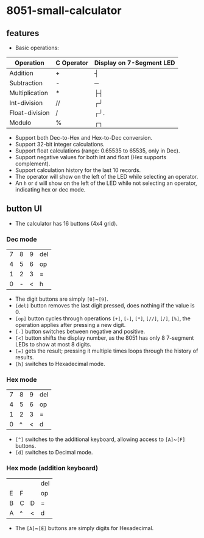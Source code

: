 # 8051-small-calculator

## features

- Basic operations:

| Operation      | C Operator  | Display on 7-Segment LED |
|----------------|-------------|--------------------------|
| Addition       | +           | ┤                        |
| Subtraction    | -           | ─                        |
| Multiplication | *           | ├┤                       |
| Int-division   | //          | ┌┘                       |
| Float-division | /           | ┌┘.                      |
| Modulo         | %           | ┌┐                       |

- Support both Dec-to-Hex and Hex-to-Dec conversion.
- Support 32-bit integer calculations.
- Support float calculations (range: 0.65535 to 65535, only in Dec).
- Support negative values for both int and float (Hex supports complement).
- Support calculation history for the last 10 records.
- The operator will show on the left of the LED while selecting an operator.
- An `h` or `d` will show on the left of the LED while not selecting an operator, indicating hex or dec mode.

## button UI

- The calculator has 16 buttons (4x4 grid).

### Dec mode

|   |   |   |   |
|---|---|---|---|
| 7 | 8 | 9 | del|
| 4 | 5 | 6 | op|
| 1 | 2 | 3 | = |
| 0 | - | < | h |

- The digit buttons are simply `[0]`~`[9]`.
- `[del]` button removes the last digit pressed, does nothing if the value is 0.
- `[op]` button cycles through operations `[+]`, `[-]`, `[*]`, `[//]`, `[/]`, `[%]`, the operation applies after pressing a new digit.
- `[-]` button switches between negative and positive.
- `[<]` button shifts the display number, as the 8051 has only 8 7-segment LEDs to show at most 8 digits.
- `[=]` gets the result; pressing it multiple times loops through the history of results.
- `[h]` switches to Hexadecimal mode.

### Hex mode

|   |   |   |   |
|---|---|---|---|
| 7 | 8 | 9 | del|
| 4 | 5 | 6 | op|
| 1 | 2 | 3 | = |
| 0 | ^ | < | d |

- `[^]` switches to the additional keyboard, allowing access to `[A]`~`[F]` buttons.
- `[d]` switches to Decimal mode.

### Hex mode (addition keyboard)

|   |   |   |   |
|---|---|---|---|
|   |   |   | del|
| E | F |   | op|
| B | C | D | = |
| A | ^ | < | d |

- The `[A]`~`[E]` buttons are simply digits for Hexadecimal.
